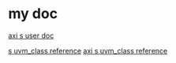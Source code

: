 # my doc

[axi s user doc](https://rookieicer.github.io/my_doc/doc/axi_svt_user_doc_html)

[s uvm_class reference](https://rookieicer.github.io/my_doc/doc/class_ref/svt_uvm_class_reference/html)
[axi s uvm_class reference](https://rookieicer.github.io/my_doc/doc/class_ref/axi_svt_user_doc_html/html)
